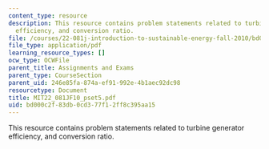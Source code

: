 ```yaml
---
content_type: resource
description: This resource contains problem statements related to turbine generator
  efficiency, and conversion ratio.
file: /courses/22-081j-introduction-to-sustainable-energy-fall-2010/bd000c2f83db0cd377f12ff8c395aa15_MIT22_081JF10_pset5.pdf
file_type: application/pdf
learning_resource_types: []
ocw_type: OCWFile
parent_title: Assignments and Exams
parent_type: CourseSection
parent_uid: 246e85fa-874a-ef91-992e-4b1aec92dc98
resourcetype: Document
title: MIT22_081JF10_pset5.pdf
uid: bd000c2f-83db-0cd3-77f1-2ff8c395aa15
---
```

This resource contains problem statements related to turbine generator efficiency, and conversion ratio.